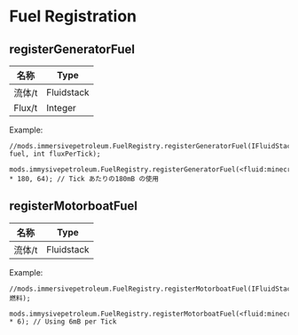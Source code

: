 # Fuel Registration

## registerGeneratorFuel

| 名称     | Type       |
| ------ | ---------- |
| 流体/t   | Fluidstack |
| Flux/t | Integer    |

Example:
```ZenScript
//mods.immersivepetroleum.FuelRegistry.registerGeneratorFuel(IFluidStack fuel, int fluxPerTick);

mods.immysivepetroleum.FuelRegistry.registerGeneratorFuel(<fluid:minecraft:water> * 180, 64); // Tick あたりの180mB の使用
```

## registerMotorboatFuel

| 名称   | Type       |
| ---- | ---------- |
| 流体/t | Fluidstack |

Example:
```ZenScript
//mods.immersivepetroleum.FuelRegistry.registerMotorboatFuel(IFluidStack燃料);

mods.immysivepetroleum.FuelRegistry.registerMotorboatFuel(<fluid:minecraft:water> * 6); // Using 6mB per Tick
```
